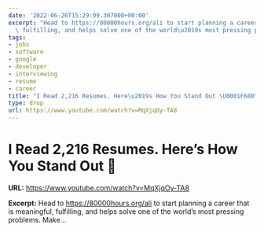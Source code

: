 ```yaml
---
date: '2022-06-26T15:29:09.307000+00:00'
excerpt: "Head to https://80000hours.org/ali to start planning a career that is meaningful,\
  \ fulfilling, and helps solve one of the world\u2019s most pressing problems. Make..."
tags:
- jobs
- software
- google
- developer
- interviewing
- resume
- career
title: "I Read 2,216 Resumes. Here\u2019s How You Stand Out \U0001F680"
type: drop
url: https://www.youtube.com/watch?v=MqXjqOy-TA8
---
```


# I Read 2,216 Resumes. Here’s How You Stand Out 🚀

**URL:** https://www.youtube.com/watch?v=MqXjqOy-TA8

**Excerpt:** Head to https://80000hours.org/ali to start planning a career that is meaningful, fulfilling, and helps solve one of the world’s most pressing problems. Make...
